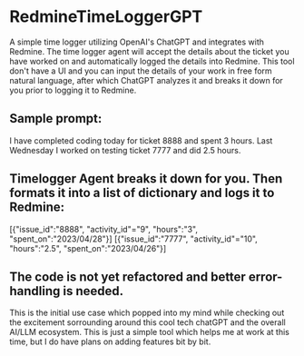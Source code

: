 # RedmineTimeLoggerGPT
A simple time logger utilizing OpenAI's ChatGPT and integrates with Redmine.
The time logger agent will accept the details about the ticket you have worked on
and automatically logged the details into Redmine.
This tool don't have a UI and you can input the details of your work in free form natural language,
after which ChatGPT analyzes it and breaks it down for you prior to logging it to Redmine.

## Sample prompt: 
I have completed coding today for ticket 8888 and spent 3 hours.
Last Wednesday I worked on testing ticket 7777 and did 2.5 hours.

## Timelogger Agent breaks it down for you. Then formats it into a list of dictionary and logs it to Redmine:
[{"issue_id":"8888", "activity_id"="9", "hours":"3", "spent_on":"2023/04/28"}]
[{"issue_id":"7777", "activity_id"="10", "hours":"2.5", "spent_on":"2023/04/26"}]

## The code is not yet refactored and better error-handling is needed. 
This is the initial use case which popped into my mind while checking out the excitement sorrounding around this cool tech chatGPT and the overall AI/LLM ecosystem. 
This is just a simple tool which helps me at work at this time, but I do have plans on adding features bit by bit.
